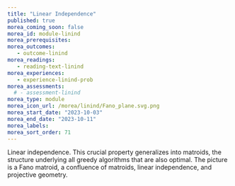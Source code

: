 ```yaml
---
title: "Linear Independence"
published: true
morea_coming_soon: false
morea_id: module-linind
morea_prerequisites:
morea_outcomes:
   - outcome-linind
morea_readings:
   - reading-text-linind
morea_experiences:
   - experience-linind-prob
morea_assessments:
  # - assessment-linind
morea_type: module
morea_icon_url: /morea/linind/Fano_plane.svg.png
morea_start_date: "2023-10-03"
morea_end_date: "2023-10-11"
morea_labels:
morea_sort_order: 71
---
```


Linear independence. This crucial property generalizes into matroids,
the structure underlying all greedy algorithms that are also
optimal. The picture is a Fano matroid, a confluence of matroids,
linear independence, and projective geometry. 

